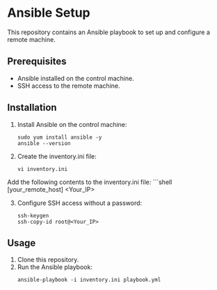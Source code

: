 # Ansible Setup

This repository contains an Ansible playbook to set up and configure a remote machine.

## Prerequisites

- Ansible installed on the control machine.
- SSH access to the remote machine.

## Installation

   1. Install Ansible on the control machine:
   
      ```shell
      sudo yum install ansible -y
      ansible --version
   2. Create the inventory.ini file:
       ```shell
      vi inventory.ini

   Add the following contents to the inventory.ini file:
       ```shell
      [your_remote_host]
      <Your_IP>

   3. Configure SSH access without a password:
         ```shell
         ssh-keygen
         ssh-copy-id root@<Your_IP>

## Usage
1. Clone this repository.
2. Run the Ansible playbook:
   ```shell
   ansible-playbook -i inventory.ini playbook.yml


